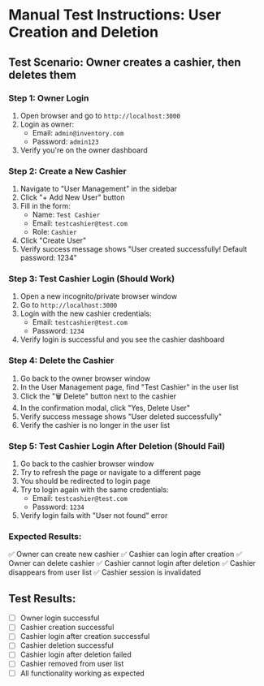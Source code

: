 # Manual Test Instructions: User Creation and Deletion

## Test Scenario: Owner creates a cashier, then deletes them

### Step 1: Owner Login
1. Open browser and go to `http://localhost:3000`
2. Login as owner:
   - Email: `admin@inventory.com`
   - Password: `admin123`
3. Verify you're on the owner dashboard

### Step 2: Create a New Cashier
1. Navigate to "User Management" in the sidebar
2. Click "+ Add New User" button
3. Fill in the form:
   - Name: `Test Cashier`
   - Email: `testcashier@test.com`
   - Role: `Cashier`
4. Click "Create User"
5. Verify success message shows "User created successfully! Default password: 1234"

### Step 3: Test Cashier Login (Should Work)
1. Open a new incognito/private browser window
2. Go to `http://localhost:3000`
3. Login with the new cashier credentials:
   - Email: `testcashier@test.com`
   - Password: `1234`
4. Verify login is successful and you see the cashier dashboard

### Step 4: Delete the Cashier
1. Go back to the owner browser window
2. In the User Management page, find "Test Cashier" in the user list
3. Click the "🗑️ Delete" button next to the cashier
4. In the confirmation modal, click "Yes, Delete User"
5. Verify success message shows "User deleted successfully"
6. Verify the cashier is no longer in the user list

### Step 5: Test Cashier Login After Deletion (Should Fail)
1. Go back to the cashier browser window
2. Try to refresh the page or navigate to a different page
3. You should be redirected to login page
4. Try to login again with the same credentials:
   - Email: `testcashier@test.com`
   - Password: `1234`
5. Verify login fails with "User not found" error

### Expected Results:
✅ Owner can create new cashier
✅ Cashier can login after creation
✅ Owner can delete cashier
✅ Cashier cannot login after deletion
✅ Cashier disappears from user list
✅ Cashier session is invalidated

## Test Results:
- [ ] Owner login successful
- [ ] Cashier creation successful
- [ ] Cashier login after creation successful
- [ ] Cashier deletion successful
- [ ] Cashier login after deletion failed
- [ ] Cashier removed from user list
- [ ] All functionality working as expected 